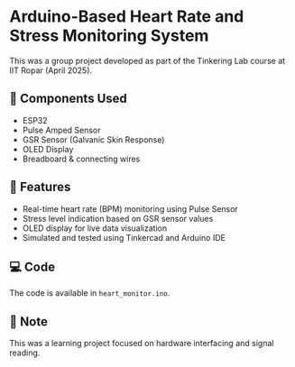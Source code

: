 # Arduino-Based Heart Rate and Stress Monitoring System

This was a group project developed as part of the Tinkering Lab course at IIT Ropar (April 2025).

## 🔧 Components Used
- ESP32
- Pulse Amped Sensor
- GSR Sensor (Galvanic Skin Response)
- OLED Display
- Breadboard & connecting wires

## 📌 Features
- Real-time heart rate (BPM) monitoring using Pulse Sensor
- Stress level indication based on GSR sensor values
- OLED display for live data visualization
- Simulated and tested using Tinkercad and Arduino IDE

## 💻 Code
The code is available in `heart_monitor.ino`.

## 🧪 Note
This was a learning project focused on hardware interfacing and signal reading.